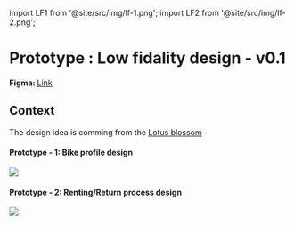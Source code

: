 import LF1 from '@site/src/img/lf-1.png';
import LF2 from '@site/src/img/lf-2.png';

# Prototype : Low fidality design - v0.1

<strong>Figma: </strong><a href="https://www.figma.com/file/jUnPxoUIlYNK1cInlR6Hjq/Shard-mobility?node-id=0%3A1&t=PwkrBq7DfXSijwWI-1"> <u>Link</u></a>

## Context

The design idea is comming from the [<u>Lotus blossom</u>](./1%20-%20Lotus%20blossom%20-%201.md)

#### Prototype - 1: Bike profile design

<img src={LF1} />

#### Prototype - 2: Renting/Return process design

<img src={LF2} />
